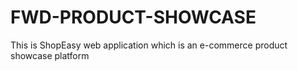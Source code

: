 # FWD-PRODUCT-SHOWCASE
This is ShopEasy web application which is an e-commerce product showcase platform
